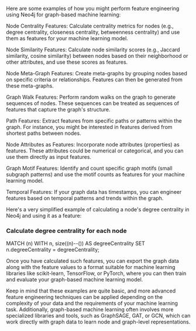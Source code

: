 Here are some examples of how you might perform feature engineering using Neo4j for graph-based machine learning:

Node Centrality Features:
Calculate centrality metrics for nodes (e.g., degree centrality, closeness centrality, betweenness centrality) and use them as features for your machine learning model.

Node Similarity Features:
Calculate node similarity scores (e.g., Jaccard similarity, cosine similarity) between nodes based on their neighborhood or other attributes, and use these scores as features.

Node Meta-Graph Features:
Create meta-graphs by grouping nodes based on specific criteria or relationships. Features can then be generated from these meta-graphs.

Graph Walk Features:
Perform random walks on the graph to generate sequences of nodes. These sequences can be treated as sequences of features that capture the graph's structure.

Path Features:
Extract features from specific paths or patterns within the graph. For instance, you might be interested in features derived from shortest paths between nodes.

Node Attributes as Features:
Incorporate node attributes (properties) as features. These attributes could be numerical or categorical, and you can use them directly as input features.

Graph Motif Features:
Identify and count specific graph motifs (small subgraph patterns) and use the motif counts as features for your machine learning model.

Temporal Features:
If your graph data has timestamps, you can engineer features based on temporal patterns and trends within the graph.

Here's a very simplified example of calculating a node's degree centrality in Neo4j and using it as a feature:

### Calculate degree centrality for each node

MATCH (n)
WITH n, size((n)--()) AS degreeCentrality
SET n.degreeCentrality = degreeCentrality;

Once you have calculated such features, you can export the graph data along with the feature values to a format suitable for machine learning libraries like scikit-learn, TensorFlow, or PyTorch, where you can then train and evaluate your graph-based machine learning model.

Keep in mind that these examples are quite basic, and more advanced feature engineering techniques can be applied depending on the complexity of your data and the requirements of your machine learning task. Additionally, graph-based machine learning often involves more specialized libraries and tools, such as GraphSAGE, GAT, or GCN, which can work directly with graph data to learn node and graph-level representations.




